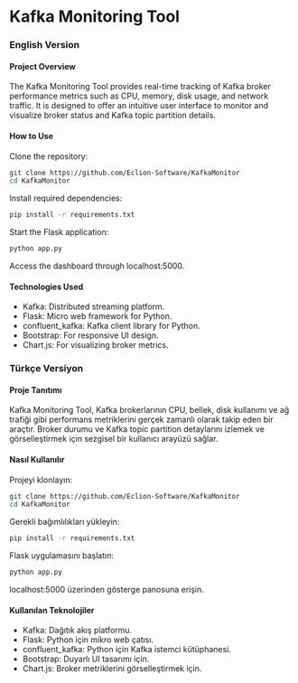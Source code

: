 # Kafka Monitoring Tool
### English Version
#### Project Overview
The Kafka Monitoring Tool provides real-time tracking of Kafka broker performance metrics such as CPU, memory, disk usage, and network traffic. It is designed to offer an intuitive user interface to monitor and visualize broker status and Kafka topic partition details.

#### How to Use
Clone the repository:
```bash
git clone https://github.com/Eclion-Software/KafkaMonitor
cd KafkaMonitor
```
Install required dependencies:
```bash
pip install -r requirements.txt
```
Start the Flask application:
```bash
python app.py
```
Access the dashboard through localhost:5000.

#### Technologies Used
- Kafka: Distributed streaming platform.
- Flask: Micro web framework for Python.
- confluent_kafka: Kafka client library for Python.
- Bootstrap: For responsive UI design.
- Chart.js: For visualizing broker metrics.
### Türkçe Versiyon
#### Proje Tanıtımı
Kafka Monitoring Tool, Kafka brokerlarının CPU, bellek, disk kullanımı ve ağ trafiği gibi performans metriklerini gerçek zamanlı olarak takip eden bir araçtır. Broker durumu ve Kafka topic partition detaylarını izlemek ve görselleştirmek için sezgisel bir kullanıcı arayüzü sağlar.

#### Nasıl Kullanılır
Projeyi klonlayın:
```bash
git clone https://github.com/Eclion-Software/KafkaMonitor
cd KafkaMonitor
```
Gerekli bağımlılıkları yükleyin:
```bash
pip install -r requirements.txt
```
Flask uygulamasını başlatın:
```bash
python app.py
```
localhost:5000 üzerinden gösterge panosuna erişin.

#### Kullanılan Teknolojiler
- Kafka: Dağıtık akış platformu.
- Flask: Python için mikro web çatısı.
- confluent_kafka: Python için Kafka istemci kütüphanesi.
- Bootstrap: Duyarlı UI tasarımı için.
- Chart.js: Broker metriklerini görselleştirmek için.
